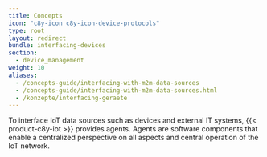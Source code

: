 ```yaml
---
title: Concepts
icon: "c8y-icon c8y-icon-device-protocols"
type: root
layout: redirect
bundle: interfacing-devices
section: 
  - device_management
weight: 10
aliases:
  - /concepts-guide/interfacing-with-m2m-data-sources
  - /concepts-guide/interfacing-with-m2m-data-sources.html
  - /konzepte/interfacing-geraete
---
```


To interface IoT data sources such as devices and external IT systems, {{< product-c8y-iot >}} provides agents. Agents are software components that enable a centralized perspective on all aspects and central operation of the IoT network.
